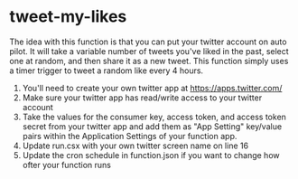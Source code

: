 # tweet-my-likes

The idea with this function is that you can put your twitter account on auto pilot. It will take a variable number of tweets you've liked in the past, select one at random, and then share it as a new tweet. This function simply uses a timer trigger to tweet a random like every 4 hours.

1. You'll need to create your own twitter app at https://apps.twitter.com/
2. Make sure your twitter app has read/write access to your twitter account
3. Take the values for the consumer key, access token, and access token secret from your twitter app and add them as "App Setting" key/value pairs within the Application Settings of your function app.
4. Update run.csx with your own twitter screen name on line 16
5. Update the cron schedule in function.json if you want to change how ofter your function runs
